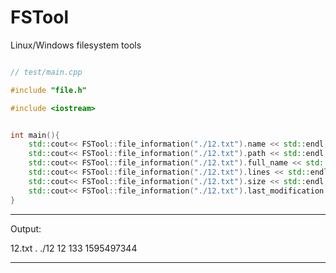 # FSTool
Linux/Windows filesystem tools


```C++

// test/main.cpp

#include "file.h"

#include <iostream>


int main(){
    std::cout<< FSTool::file_information("./12.txt").name << std::endl;
    std::cout<< FSTool::file_information("./12.txt").path << std::endl;
    std::cout<< FSTool::file_information("./12.txt").full_name << std::endl;
    std::cout<< FSTool::file_information("./12.txt").lines << std::endl;
    std::cout<< FSTool::file_information("./12.txt").size << std::endl;
    std::cout<< FSTool::file_information("./12.txt").last_modification << std::endl;
}

```
________________
Output:

12.txt
.
./12
12
133
1595497344
________________
